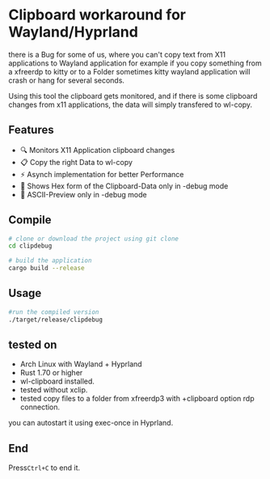 # Clipboard workaround for Wayland/Hyprland 

there is a Bug for some of us, where you can't copy text from X11 applications to Wayland application
for example if you copy something from a xfreerdp to kitty or to a Folder sometimes kitty  wayland application will crash or hang for several seconds.

Using this tool the clipboard gets monitored, and if there is some clipboard changes from x11 applications, the data will simply transfered to wl-copy.

## Features

- 🔍 Monitors X11 Application clipboard changes 
- 📋 Copy the right Data to wl-copy
- ⚡ Asynch implementation for better Performance
- 🔢 Shows Hex form of the Clipboard-Data only in -debug mode
- 🎨 ASCII-Preview only in -debug mode

## Compile

```bash
# clone or download the project using git clone
cd clipdebug

# build the application
cargo build --release
```

## Usage

```bash
#run the compiled version
./target/release/clipdebug
```

## tested on

- Arch Linux with Wayland + Hyprland
- Rust 1.70 or higher
- wl-clipboard installed. 
- tested without xclip.
- tested copy files to a folder from xfreerdp3 with +clipboard option rdp connection.

you can autostart it using exec-once in Hyprland.

## End

Press`Ctrl+C` to end it.
